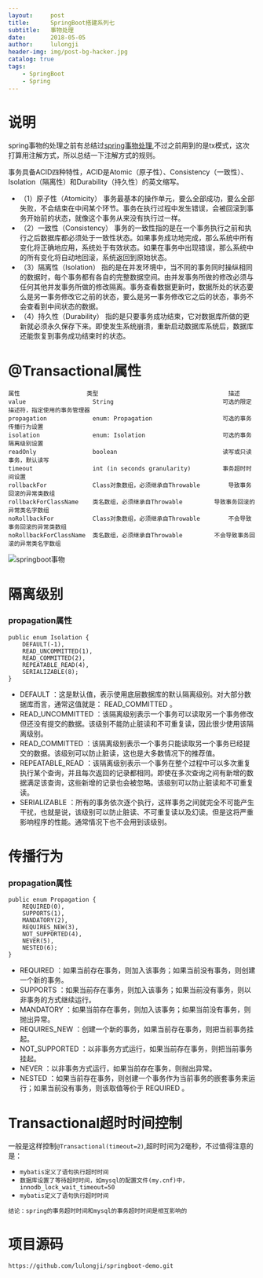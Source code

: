 ```yaml
---
layout:     post
title:      SpringBoot搭建系列七
subtitle:   事物处理
date:       2018-05-05
author:     lulongji
header-img: img/post-bg-hacker.jpg
catalog: true
tags:
    - SpringBoot
    - Spring
---
```

# 说明
spring事物的处理之前有总结过[spring事物处理](http://blog.lulongji.cn/2015/11/26/%E6%80%BB%E7%BB%93%E4%B8%80%E4%B8%8Bspring%E4%BA%8B%E7%89%A9%E5%A4%84%E7%90%86/),不过之前用到的是tx模式，这次打算用注解方式，所以总结一下注解方式的规则。

事务具备ACID四种特性，ACID是Atomic（原子性）、Consistency（一致性）、Isolation（隔离性）和Durability（持久性）的英文缩写。

- （1）原子性（Atomicity）
事务最基本的操作单元，要么全部成功，要么全部失败，不会结束在中间某个环节。事务在执行过程中发生错误，会被回滚到事务开始前的状态，就像这个事务从来没有执行过一样。
- （2）一致性（Consistency）
事务的一致性指的是在一个事务执行之前和执行之后数据库都必须处于一致性状态。如果事务成功地完成，那么系统中所有变化将正确地应用，系统处于有效状态。如果在事务中出现错误，那么系统中的所有变化将自动地回滚，系统返回到原始状态。
- （3）隔离性（Isolation）
指的是在并发环境中，当不同的事务同时操纵相同的数据时，每个事务都有各自的完整数据空间。由并发事务所做的修改必须与任何其他并发事务所做的修改隔离。事务查看数据更新时，数据所处的状态要么是另一事务修改它之前的状态，要么是另一事务修改它之后的状态，事务不会查看到中间状态的数据。
- （4）持久性（Durability）
指的是只要事务成功结束，它对数据库所做的更新就必须永久保存下来。即使发生系统崩溃，重新启动数据库系统后，数据库还能恢复到事务成功结束时的状态。

# @Transactional属性

    
    属性	                 类型	                                    描述
    value	                String	                             可选的限定描述符，指定使用的事务管理器
    propagation	            enum: Propagation	                 可选的事务传播行为设置
    isolation	            enum: Isolation	                     可选的事务隔离级别设置
    readOnly	            boolean	                             读写或只读事务，默认读写
    timeout	                int (in seconds granularity)         事务超时时间设置
    rollbackFor	            Class对象数组，必须继承自Throwable	    导致事务回滚的异常类数组
    rollbackForClassName	类名数组，必须继承自Throwable	        导致事务回滚的异常类名字数组
    noRollbackFor	        Class对象数组，必须继承自Throwable	    不会导致事务回滚的异常类数组
    noRollbackForClassName	类名数组，必须继承自Throwable	        不会导致事务回滚的异常类名字数组



![springboot事物](https://raw.githubusercontent.com/lulongji/lulongji.github.io/master/imgs/springboot/sw.png)
    

# 隔离级别

### propagation属性
    public enum Isolation {  
        DEFAULT(-1),
        READ_UNCOMMITTED(1),
        READ_COMMITTED(2),
        REPEATABLE_READ(4),
        SERIALIZABLE(8);
    }

- DEFAULT ：这是默认值，表示使用底层数据库的默认隔离级别。对大部分数据库而言，通常这值就是： READ_COMMITTED 。
- READ_UNCOMMITTED ：该隔离级别表示一个事务可以读取另一个事务修改但还没有提交的数据。该级别不能防止脏读和不可重复读，因此很少使用该隔离级别。
- READ_COMMITTED ：该隔离级别表示一个事务只能读取另一个事务已经提交的数据。该级别可以防止脏读，这也是大多数情况下的推荐值。
- REPEATABLE_READ ：该隔离级别表示一个事务在整个过程中可以多次重复执行某个查询，并且每次返回的记录都相同。即使在多次查询之间有新增的数据满足该查询，这些新增的记录也会被忽略。该级别可以防止脏读和不可重复读。
- SERIALIZABLE ：所有的事务依次逐个执行，这样事务之间就完全不可能产生干扰，也就是说，该级别可以防止脏读、不可重复读以及幻读。但是这将严重影响程序的性能。通常情况下也不会用到该级别。

# 传播行为

### propagation属性
    public enum Propagation {  
        REQUIRED(0),
        SUPPORTS(1),
        MANDATORY(2),
        REQUIRES_NEW(3),
        NOT_SUPPORTED(4),
        NEVER(5),
        NESTED(6);
    }
    
- REQUIRED ：如果当前存在事务，则加入该事务；如果当前没有事务，则创建一个新的事务。
- SUPPORTS ：如果当前存在事务，则加入该事务；如果当前没有事务，则以非事务的方式继续运行。
- MANDATORY ：如果当前存在事务，则加入该事务；如果当前没有事务，则抛出异常。
- REQUIRES_NEW ：创建一个新的事务，如果当前存在事务，则把当前事务挂起。
- NOT_SUPPORTED ：以非事务方式运行，如果当前存在事务，则把当前事务挂起。
- NEVER ：以非事务方式运行，如果当前存在事务，则抛出异常。
- NESTED ：如果当前存在事务，则创建一个事务作为当前事务的嵌套事务来运行；如果当前没有事务，则该取值等价于 REQUIRED 。


# Transactional超时时间控制
一般是这样控制```@Transactional(timeout=2)```,超时时间为2毫秒，不过值得注意的是：

- ```mybatis定义了语句执行超时时间```
- ```数据库设置了等待超时时间，如mysql的配置文件(my.cnf)中，innodb_lock_wait_timeout=50```
- ```mybatis定义了语句执行超时时间```

```结论：spring的事务超时时间和mysql的事务超时时间是相互影响的```


# 项目源码
```https://github.com/lulongji/springboot-demo.git```
